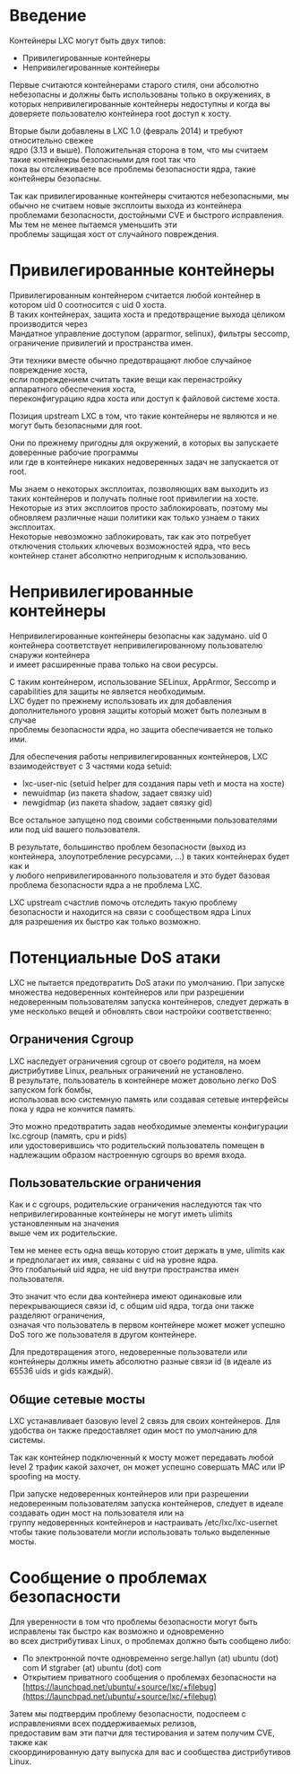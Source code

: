 # Введение
Контейнеры LXC могут быть двух типов:

 - Привилегированные контейнеры
 - Непривилегированные контейнеры

Первые считаются контейнерами старого стиля, они абсолютно небезопасны и должны быть использованы
только в окружениях, в которых непривилегированные контейнеры недоступны и когда вы доверяете
пользователю контейнера root доступ к хосту.

Вторые были добавлены в LXC 1.0 (февраль 2014) и требуют относительно свежее  
ядро (3.13 и выше). Положительная сторона в том, что мы считаем такие контейнеры безопасными для root так что  
пока вы отслеживаете все проблемы безопасности ядра, такие контейнеры безопасны.


Так как привилегированные контейнеры считаются небезопасными, мы обычно не считаем новые
эксплоиты выхода из контейнера проблемами безопасности, достойными CVE и быстрого исправления. Мы тем не менее пытаемся уменьшить эти  
проблемы защищая хост от случайного повреждения.

# Привилегированные контейнеры
Привилегированным контейнером считается любой контейнер в котором uid 0 соотносится с uid 0 хоста.  
В таких контейнерах, защита хоста и предотвращение выхода целиком производится через  
Мандатное управление доступом (apparmor, selinux), фильтры seccomp, ограничение привилегий и пространства имен.

Эти техники вместе обычно предотвращают любое случайное повреждение	хоста,  
если повреждением считать такие вещи как перенастройку аппаратного обеспечения хоста,  
переконфигурацию ядра хоста или доступ к файловой системе хоста.

Позиция upstream LXC в том, что такие контейнеры не являются и не могут быть безопасными для root.

Они по прежнему пригодны для окружений, в которых вы запускаете доверенные рабочие программы  
или где в контейнере никаких недоверенных задач не запускается от root.

Мы знаем о некоторых эксплоитах, позволяющих вам выходить из таких контейнеров и получать полные root привилегии на хосте.  
Некоторые из этих эксплоитов просто заблокировать, поэтому мы обновляем различные наши политики как только узнаем о таких эксплоитах.  
Некоторые невозможно заблокировать, так как это потребует отключения стольких ключевых возможностей ядра, что весь контейнер станет абсолютно непригодным к использованию.

# Непривилегированные контейнеры
Непривилегированные контейнеры безопасны как задумано. uid 0 контейнера соответствует непривилегированному пользователю снаружи контейнера  
и имеет расширенные права только на свои ресурсы.

С таким контейнером, использование SELinux, AppArmor, Seccomp и capabilities для защиты не является необходимым.  
LXC будет по прежнему использовать их для добавления дополнительного уровня защиты который может быть полезным в случае  
проблемы безопасности ядра, но защита обеспечивается не только ими.

Для обеспечения работы непривилегированных контейнеров, LXC взаимодействует с 3 частями кода setuid:

 - lxc-user-nic (setuid helper для создания пары veth и моста на хосте)
 - newuidmap (из пакета shadow, задает связку uid)
 - newgidmap (из пакета shadow, задает связку gid)

Все остальное запущено под своими собственными пользователями или под uid вашего пользователя.

В результате, большинство проблем безопасности (выход из контейнера, злоупотребление ресурсами, ...) в таких контейнерах будет как и  
у любого непривилегированного пользователя и это будет базовая проблема безопасности ядра а не проблема LXC.

LXC upstream счастлив помочь отследить такую проблему безопасности и находится на связи с сообществом ядра Linux  
для разрешения их быстро как только возможно.

# Потенциальные DoS атаки
LXC не пытается предотвратить DoS атаки по умолчанию. При запуске
множества недоверенных контейнеров или при разрешении недоверенным пользователям запуска
контейнеров, следует держать в уме несколько вещей и обновлять свои
настройки соответственно:

## Ограничения Cgroup
LXC наследует ограничения cgroup от своего родителя, на моем дистрибутиве Linux, реальных ограничений не установлено.  
В результате, пользователь в контейнере может довольно легко DoS запуском fork бомбы,  
использовав всю системную память или создавая сетевые интерфейсы пока у ядра не кончится память.

Это можно предотвратить задав необходимые элементы конфигурации lxc.cgroup (память, cpu и pids)  
или удостоверившись что родительский пользователь помещен в надлежащим образом настроенную cgroups во время входа.

## Пользовательские ограничения
Как и с cgroups, родительские ограничения наследуются так что непривилегированные контейнеры не могут иметь ulimits установленным на значения  
выше чем их родительские.

Тем не менее есть одна вещь которую стоит держать в уме, ulimits как и предполагает их имя, связаны с uid на уровне ядра.  
Это глобальный uid ядра, не uid внутри пространства имен пользователя.

Это значит что если два контейнера имеют одинаковые или перекрывающиеся связи id, с общим uid ядра, тогда они также разделяют ограничения,  
означая что пользователь в первом контейнере может может успешно DoS того же пользователя в другом контейнере.

Для предотвращения этого, недоверенные пользователи или контейнеры должны иметь абсолютно разные связи id (в идеале из 65536 uids и gids каждый).

## Общие сетевые мосты
LXC устанавливает базовую level 2 связь для своих контейнеров. Для удобства он также предоставляет один мост по умолчанию для системы.

Так как контейнер подключенный к мосту может передавать любой level 2 трафик какой захочет, он может успешно совершать MAC или IP spoofing на мосту.

При запуске недоверенных контейнеров или при разрешении недоверенным пользователям запуска контейнеров, следует в идеале создавать один мост на пользователя или на  
группу недоверенных контейнеров и настраивать /etc/lxc/lxc-usernet чтобы такие пользователи могли использовать только выделенные мосты.

# Сообщение о проблемах безопасности
Для уверенности в том что проблемы безопасности могут быть исправлены так быстро как возможно и одновременно  
во всех дистрибутивах Linux, о проблемах должно быть сообщено либо:

 * По электронной почте одновременно serge.hallyn (at) ubuntu (dot) com И stgraber (at) ubuntu (dot) com
 * Открытием приватного сообщения о проблемах безопасности на [https://launchpad.net/ubuntu/+source/lxc/+filebug](https://launchpad.net/ubuntu/+source/lxc/+filebug)

Затем мы подтвердим проблему безопасности, подоспеем с исправлениями всех поддерживаемых релизов,  
предоставим вам эти патчи для тестирования и затем получим CVE, также как  
скоординированную дату выпуска для вас и сообщества дистрибутивов Linux.
